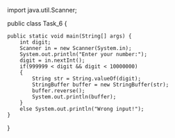 import java.util.Scanner;

public class Task_6 {

	public static void main(String[] args) {
		int digit;
		Scanner in = new Scanner(System.in);
		System.out.println("Enter your number:");
		digit = in.nextInt();
		if(999999 < digit && digit < 10000000) 
		{
			String str = String.valueOf(digit);
			StringBuffer buffer = new StringBuffer(str);
			buffer.reverse();
			System.out.println(buffer);
		}
		else System.out.println("Wrong input!");
	}
}
